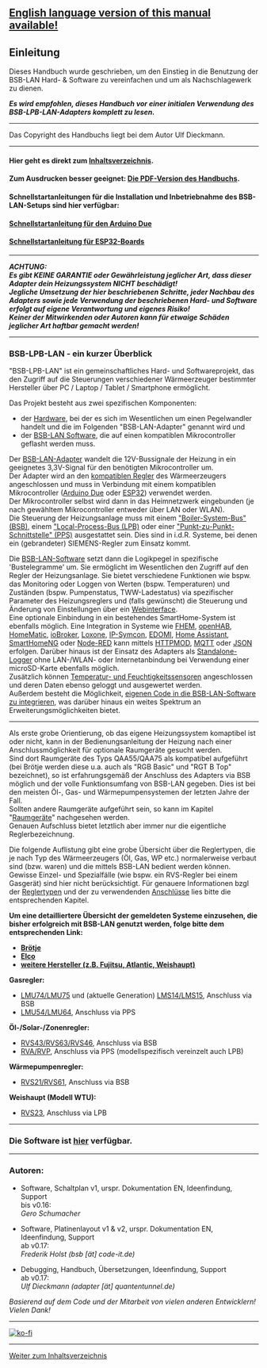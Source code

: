 <h2><b><a href="https://1coderookie.github.io/BSB-LPB-LAN_EN">English language version of this manual available!</a></b></h2>  
   
## Einleitung  

Dieses Handbuch wurde geschrieben, um den Einstieg in die Benutzung der BSB-LAN Hard- & Software zu vereinfachen und um als Nachschlagewerk zu dienen.  

***Es wird empfohlen, dieses Handbuch vor einer initialen Verwendung des BSB-LPB-LAN-Adapters komplett zu lesen.***    
    
---  
  
Das Copyright des Handbuchs liegt bei dem Autor Ulf Dieckmann.
  
---  
    
#### Hier geht es direkt zum [Inhaltsverzeichnis](inhaltsverzeichnis.md).   
    
#### Zum Ausdrucken besser geeignet: [Die PDF-Version des Handbuchs](https://github.com/1coderookie/BSB-LPB-LAN/raw/master/Handbuch_BSB-LPB-LAN-Adapter.pdf).  
  
#### Schnellstartanleitungen für die Installation und Inbetriebnahme des BSB-LAN-Setups sind hier verfügbar:
#### [Schnellstartanleitung für den Arduino Due](SSA_DUE.md)
#### [Schnellstartanleitung für ESP32-Boards](SSA_ESP32.md)
  
---  

***ACHTUNG:  
Es gibt KEINE GARANTIE oder Gewährleistung jeglicher Art, dass dieser Adapter dein Heizungssystem NICHT beschädigt!  
Jegliche Umsetzung der hier beschriebenen Schritte, jeder Nachbau des Adapters sowie jede Verwendung der beschriebenen Hard- und Software erfolgt auf eigene Verantwortung und eigenes Risiko!  
Keiner der Mitwirkenden oder Autoren kann für etwaige Schäden jeglicher Art haftbar gemacht werden!***   

---
  
### BSB-LPB-LAN - ein kurzer Überblick   

"BSB-LPB-LAN" ist ein gemeinschaftliches Hard- und Softwareprojekt, das den Zugriff auf die Steuerungen verschiedener Wärmeerzeuger bestimmter Hersteller über PC / Laptop / Tablet / Smartphone ermöglicht.  
  
Das Projekt besteht aus zwei spezifischen Komponenten:  
- der [Hardware](kap01.md), bei der es sich im Wesentlichen um einen Pegelwandler handelt und die im Folgenden "BSB-LAN-Adapter" genannt wird und  
- der [BSB-LAN Software](kap02.md), die auf einen kompatiblen Mikrocontroller geflasht werden muss.  
    
Der [BSB-LAN-Adapter](kap01.md#11-adapter) wandelt die 12V-Bussignale der Heizung in ein geeignetes 3,3V-Signal für den benötigten Mikrocontroller um.  
Der Adapter wird an den [kompatiblen Regler](kap10.md) des Wärmeerzeugers angeschlossen und muss in Verbindung mit einem kompatiblen Mikrocontroller ([Arduino Due](kap01.md#12-arduino-due) oder [ESP32](kap01.md#13-esp32)) verwendet werden.  
Der Mikrocontroller selbst wird dann in das Heimnetzwerk eingebunden (je nach gewähltem Mikrocontroller entweder über LAN oder WLAN).   
Die Steuerung der Heizungsanlage muss mit einem ["Boiler-System-Bus" (BSB)](kap10.md#1011-bsb), einem ["Local-Process-Bus (LPB)](kap10.md#1012-lpb) oder einer ["Punkt-zu-Punkt-Schnittstelle" (PPS)](kap10.md#1013-pps-schnittstelle) ausgestattet sein. Dies sind in i.d.R. Systeme, bei denen ein (gebrandeter) SIEMENS-Regler zum Einsatz kommt.

Die [BSB-LAN-Software](kap02.md) setzt dann die Logikpegel in spezifische 'Bustelegramme' um. Sie ermöglicht im Wesentlichen den Zugriff auf den Regler der Heizungsanlage. Sie bietet verschiedene Funktionen wie bspw. das Monitoring oder Loggen von Werten (bspw. Temperaturen) und Zuständen (bspw. Pumpenstatus, TWW-Ladestatus) via spezifischer Parameter des Heizungsreglers und (falls gewünscht) die Steuerung und Änderung von Einstellungen über ein [Webinterface](kap04.md).  
Eine optionale Einbindung in ein bestehendes SmartHome-System ist ebenfalls möglich. Eine Integration in Systeme wie [FHEM](kap08.md#81-fhem), [openHAB](kap08.md#82-openhab), [HomeMatic](kap08.md#83-homematic-eq3), [ioBroker](kap08.md#84-iobroker), [Loxone](kap08.md#85-loxone), [IP-Symcon](kap08.md#86-ip-symcon), [EDOMI](kap08.md#810-edomi), [Home Assistant](kap08.md#811-home-assistant), [SmartHomeNG](kap08.md#812-smarthomeng) oder [Node-RED](kap08.md#813-node-red) kann mittels [HTTPMOD](kap08.md#812-einbindung-mittels-httpmod-modul), [MQTT](kap05.md#52-mqtt) oder [JSON](kap05.md#53-json) erfolgen. 
Darüber hinaus ist der Einsatz des Adapters als [Standalone-Logger](kap06.md#61-loggen-von-daten) ohne LAN-/WLAN- oder Internetanbindung bei Verwendung einer microSD-Karte ebenfalls möglich.  
Zusätzlich können [Temperatur- und Feuchtigkeitssensoren](kap07.md#71-verwendung-optionaler-sensoren-dht22-ds18b20-bme280) angeschlossen und deren Daten ebenso geloggt und ausgewertet werden.  
Außerdem besteht die Möglichkeit, [eigenen Code in die BSB-LAN-Software zu integrieren](kap06.md#68-eigenen-code-in-bsb-lan-einbinden), was darüber hinaus ein weites Spektrum an Erweiterungsmöglichkeiten bietet.  
  
---  
  
Als erste grobe Orientierung, ob das eigene Heizungssystem komaptibel ist oder nicht, kann in der Bedienungsanleitung der Heizung nach einer Anschlussmöglichkeit für optionale Raumgeräte gesucht werden.  
Sind dort Raumgeräte des Typs QAA55/QAA75 als kompatibel aufgeführt (bei Brötje werden diese u.a. auch als "RGB Basic" und "RGT B Top" bezeichnet), so ist erfahrungsgemäß der Anschluss des Adapters via BSB möglich und der volle Funktionsumfang von BSB-LAN gegeben. Dies ist bei den meisten Öl-, Gas- und Wärmepumpensystemen der letzten Jahre der Fall.  
Sollten andere Raumgeräte aufgeführt sein, so kann im Kapitel "[Raumgeräte](kap10.md#105-konventionelle-raumgeräte-für-die-aufgeführten-reglertypen)" nachgesehen werden.  
Genauen Aufschluss bietet letztlich aber immer nur die eigentliche Reglerbezeichnung.  
      
Die folgende Auflistung gibt eine grobe Übersicht über die Reglertypen, die je nach Typ des Wärmeerzeugers (Öl, Gas, WP etc.) normalerweise verbaut sind (bzw. waren) und die mittels BSB-LAN bedient werden können. Gewisse Einzel- und Spezialfälle (wie bspw. ein RVS-Regler bei einem Gasgerät) sind hier nicht berücksichtigt. Für genauere Informationen bzgl der [Reglertypen](kap10.md#102-detaillierte-beschreibung-der-kompatiblen-regler) und der zu verwendenden [Anschlüsse](kap03.md#31-anschluss-des-adapters) lies bitte die entsprechenden Kapitel.
  
**Um eine detailliertere Übersicht der gemeldeten Systeme einzusehen, die bisher erfolgreich mit BSB-LAN genutzt werden, folge bitte dem entsprechenden Link:**  
- **[Brötje](kap11.md#111-brötje)**
- **[Elco](kap11.md#112-elco)**
- **[weitere Hersteller (z.B. Fujitsu, Atlantic, Weishaupt)](kap11.md#113-weitere-hersteller)**       
  
**Gasregler:**  
- [LMU74/LMU75](kap10.md#10211-lmu-regler) und (aktuelle Generation) [LMS14/LMS15](kap10.md#10212-lms-regler), Anschluss via BSB  
- [LMU54/LMU64](kap10.md#10211-lmu-regler), Anschluss via PPS   
   
**Öl-/Solar-/Zonenregler:**  
- [RVS43/RVS63/RVS46](kap10.md#10222-rvs-regler), Anschluss via BSB  
- [RVA/RVP](kap10.md#10221-rva--und-rvp-regler), Anschluss via PPS (modellspezifisch vereinzelt auch LPB)  
   
**Wärmepumpenregler:**  
- [RVS21/RVS61](kap10.md#10222-rvs-regler), Anschluss via BSB  
   
**Weishaupt (Modell WTU):**  
- [RVS23](kap10.md#10222-rvs-regler), Anschluss via LPB    
   
---
     
### Die Software ist [hier](https://github.com/fredlcore/BSB-LAN) verfügbar.  

---  

### Autoren:   

-   Software, Schaltplan v1, urspr. Dokumentation EN, Ideenfindung, Support  
    bis v0.16:  
    *Gero Schumacher*

-   Software, Platinenlayout v1 & v2, urspr. Dokumentation EN, Ideenfindung, Support  
    ab v0.17:  
    *Frederik Holst (bsb \[ät\] code-it.de)*

-   Debugging, Handbuch, Übersetzungen, Ideenfindung, Support  
    ab v0.17:  
    *Ulf Dieckmann (adapter \[ät\] quantentunnel.de)*

*Basierend auf dem Code und der Mitarbeit von vielen anderen
Entwicklern! Vielen Dank!*  
      
---

[![ko-fi](https://ko-fi.com/img/githubbutton_sm.svg)](https://ko-fi.com/U6U5NPB51)    
    
    

---
    
[Weiter zum Inhaltsverzeichnis](inhaltsverzeichnis.md)  



